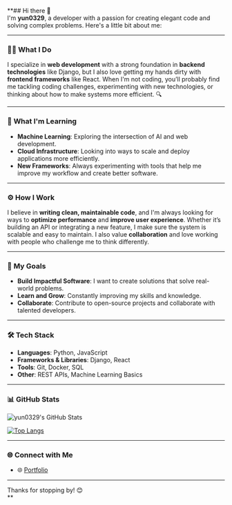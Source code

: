 **## Hi there 👋  
I'm **yun0329**, a developer with a passion for creating elegant code and solving complex problems. Here's a little bit about me:

---

### 👨‍💻 **What I Do**  
I specialize in **web development** with a strong foundation in **backend technologies** like Django, but I also love getting my hands dirty with **frontend frameworks** like React. When I'm not coding, you’ll probably find me tackling coding challenges, experimenting with new technologies, or thinking about how to make systems more efficient. 🔍

---

### 🌱 **What I'm Learning**  
- **Machine Learning**: Exploring the intersection of AI and web development.  
- **Cloud Infrastructure**: Looking into ways to scale and deploy applications more efficiently.  
- **New Frameworks**: Always experimenting with tools that help me improve my workflow and create better software.

---

### ⚙️ **How I Work**  
I believe in **writing clean, maintainable code**, and I'm always looking for ways to **optimize performance** and **improve user experience**. Whether it’s building an API or integrating a new feature, I make sure the system is scalable and easy to maintain. I also value **collaboration** and love working with people who challenge me to think differently.

---

### 🎯 **My Goals**  
- **Build Impactful Software**: I want to create solutions that solve real-world problems.  
- **Learn and Grow**: Constantly improving my skills and knowledge.  
- **Collaborate**: Contribute to open-source projects and collaborate with talented developers.

---

### 🛠️ **Tech Stack**  
- **Languages**: Python, JavaScript  
- **Frameworks & Libraries**: Django, React  
- **Tools**: Git, Docker, SQL  
- **Other**: REST APIs, Machine Learning Basics  

---

### 📊 GitHub Stats  
![yun0329's GitHub Stats](https://github-readme-stats.vercel.app/api?username=yun0329&show_icons=true&theme=radical)  

[![Top Langs](https://github-readme-stats.vercel.app/api/top-langs/?username=yun0329&layout=compact&theme=radical)](https://github.com/yun0329/github-readme-stats)  

---

### 🌐 Connect with Me  

- 🌐 [Portfolio](https://yun0329.github.io)  

---

Thanks for stopping by! 😊  
**

